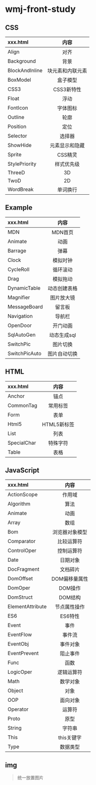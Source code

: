 # wmj-front-study
## CSS
|xxx.html|内容
|:-|:-:|
|Align|对齐
|Background|背景
|BlockAndInline|块元素和内联元素
|BoxModel|盒子模型
|CSS3|CSS3新特性
|Float|浮动
|FontIcon|字体图标
|Outline|轮廓
|Position|定位
|Selector|选择器
|ShowHide|元素显示和隐藏
|Sprite|CSS精灵
|StylePriority|样式优先级
|ThreeD|3D
|TwoD|2D
|WordBreak|单词换行
## Example
|xxx.html|内容
|:-|:-:|
|MDN|MDN首页
|Animate|动画
|Barrage|弹幕
|Clock|模拟时钟
|CycleRoll|循环滚动
|Drag|模拟拖动
|DynamicTable|动态创建表格
|Magnifier|图片放大镜
|MessageBoard|留言板
|Navigation|导航栏
|OpenDoor|开门动画
|SqlAutoGen|动态生成sql
|SwitchPic|图片切换
|SwitchPicAuto|图片自动切换
## HTML
|xxx.html|内容
|:-|:-:|
|Anchor|锚点
|CommonTag|常用标签
|Form|表单
|Html5|HTML5新标签
|List|列表
|SpecialChar|特殊字符
|Table|表格
## JavaScript
|xxx.html|内容
|:-|:-:|
|ActionScope|作用域
|Algorithm|算法
|Animate|动画
|Array|数组
|Bom|浏览器对象模型
|Comparator|比较运算符
|ControlOper|控制运算符
|Date|日期对象
|DocFragment|文档碎片
|DomOffset|DOM偏移量属性
|DomOper|DOM操作
|DomStruct|DOM结构
|ElementAttribute|节点属性操作
|ES6|ES6特性
|Event|事件
|EventFlow|事件流
|EventObj|事件对象
|EventPrevent|阻止事件
|Func|函数
|LogicOper|逻辑运算符
|Math|数学对象
|Object|对象
|OOP|面向对象
|Operator|运算符
|Proto|原型
|String|字符串
|This|this关键字
|Type|数据类型
## img
> 统一放置图片
